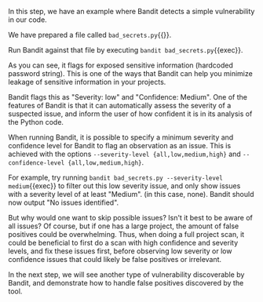 In this step, we have an example where Bandit detects a simple vulnerability in our code.

We have prepared a file called `bad_secrets.py`{{}}.

Run Bandit against that file by executing `bandit bad_secrets.py`{{exec}}.

As you can see, it flags for exposed sensitive information (hardcoded password string). This is one of the ways that Bandit can help you minimize leakage of sensitive information in your projects.

Bandit flags this as "Severity: low" and "Confidence: Medium". One of the features of Bandit is that it can automatically assess the severity of a suspected issue, and inform the user of how confident it is in its analysis of the Python code.

When running Bandit, it is possible to specify a minimum severity and confidence level for Bandit to flag an observation as an issue. This is achieved with the options ``` --severity-level {all,low,medium,high} ``` and ``` --confidence-level {all,low,medium,high} ```. 

For example, try running `bandit bad_secrets.py --severity-level medium`{{exec}} to filter out this low severity issue, and only show issues with a severity level of at least "Medium". (in this case, none). Bandit should now output "No issues identified".

But why would one want to skip possible issues? Isn't it best to be aware of all issues?
Of course, but if one has a large project, the amount of false positives could be overwhelming. Thus, when doing a full project scan, it could be beneficial to first do a scan with high confidence and severity levels, and fix these issues first, before observing low severity or low confidence issues that could likely be false positives or irrelevant.

In the next step, we will see another type of vulnerability discoverable by Bandit, and demonstrate how to handle false positives discovered by the tool.